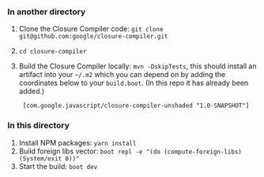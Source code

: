 ### In another directory

1. Clone the Closure Compiler code: `git clone git@github.com:google/closure-compiler.git`
2. `cd closure-compiler`
3. Build the Closure Compiler locally: `mvn -DskipTests`, this should install an artifact into your `~/.m2` which you can depend on by adding the coordinates below to your `build.boot`. (In this repo it has already been added.)

        [com.google.javascript/closure-compiler-unshaded "1.0-SNAPSHOT"]

### In this directory

1. Install NPM packages: `yarn install`
2. Build foreign libs vector: `boot repl -e "(do (compute-foreign-libs) (System/exit 0))"`
3. Start the build: `boot dev`
